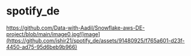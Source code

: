 # spotify_de

https://github.com/Data-with-Aadil/Snowflake-aws-DE-project/blob/main/image0.jpg![image](https://github.com/ishir21/spotify_de/assets/91480925/f765a601-d23f-4450-ad75-95d6beb9b966)
